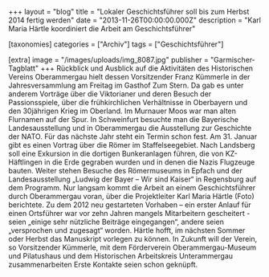 +++
layout = "blog"
title = "Lokaler Geschichtsführer soll bis zum Herbst 2014 fertig werden"
date = "2013-11-26T00:00:00.000Z"
description = "Karl Maria Härtle koordiniert die Arbeit am Geschichtsführer"

[taxonomies]
categories = ["Archiv"]
tags = ["Geschichtsführer"]

[extra]
image = "/images/uploads/img_8087.jpg"
publisher = "Garmischer-Tagblatt"
+++
Rückblick und Ausblick auf die Aktivitäten des Historischen Vereins Oberammergau hielt dessen Vorsitzender Franz Kümmerle in der Jahresversammlung am Freitag im Gasthof Zum Stern. Da gab es unter anderem Vorträge über die Viktorianer und deren Besuch der Passionsspiele, über die frühkirchlichen Verhältnisse in Oberbayern und den 30jährigen Krieg im Oberland. Im Murnauer Moos war man alten Flurnamen auf der Spur. In Schweinfurt besuchte man die Bayerische Landesausstellung und in Oberammergau die Ausstellung zur Geschichte der NATO. Für das nächste Jahr steht ein Termin schon fest. Am 31. Januar gibt es einen Vortrag über die Römer im Staffelseegebiet. Nach Landsberg soll eine Exkursion in die dortigen Bunkeranlagen führen, die von KZ-Häftlingen in die Erde gegraben wurden und in denen die Nazis Flugzeuge bauten. Weiter stehen Besuche des Römermuseums in Epfach und der Landesausstellung „Ludwig der Bayer – Wir sind Kaiser“ in Regensburg auf dem Programm. Nur langsam kommt die Arbeit an einem Geschichtsführer durch Oberammergau voran, über die Projektleiter Karl Maria Härtle (Foto) berichtete. Zu dem 2012 neu gestarteten Vorhaben – ein erster Anlauf für einen Ortsführer war vor zehn Jahren mangels Mitarbeitern gescheitert - seien „einige sehr nützliche Beiträge eingegangen“, andere seien „versprochen und zugesagt“ worden. Härtle hofft, im nächsten Sommer oder Herbst das Manuskript vorlegen zu können. In Zukunft will der Verein, so Vorsitzender Kümmerle, mit dem Förderverein Oberammergau-Museum und Pilatushaus und dem Historischen Arbeitskreis Unterammergau zusammenarbeiten Erste Kontakte seien schon geknüpft.
